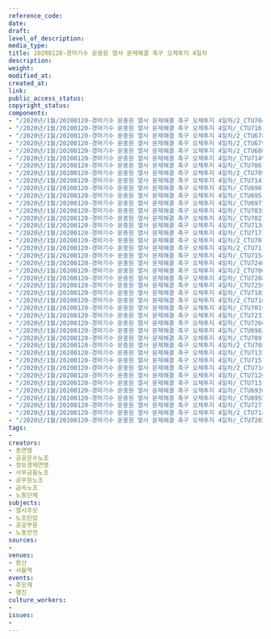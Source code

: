 ```yaml
---
reference_code: 
date: 
draft: 
level_of_description: 
media_type: 
title: 20200120-경마기수 문중원 열사 문제해결 촉구 오체투지 4일차
description: 
weight: 
modified_at: 
created_at: 
link: 
public_access_status: 
copyright_status: 
components:
- "/2020년/1월/20200120-경마기수 문중원 열사 문제해결 촉구 오체투지 4일차/2_CTU7040.jpg"
- "/2020년/1월/20200120-경마기수 문중원 열사 문제해결 촉구 오체투지 4일차/_CTU7161.jpg"
- "/2020년/1월/20200120-경마기수 문중원 열사 문제해결 촉구 오체투지 4일차/2_CTU6789.jpg"
- "/2020년/1월/20200120-경마기수 문중원 열사 문제해결 촉구 오체투지 4일차/2_CTU6794.jpg"
- "/2020년/1월/20200120-경마기수 문중원 열사 문제해결 촉구 오체투지 4일차/2_CTU6806.jpg"
- "/2020년/1월/20200120-경마기수 문중원 열사 문제해결 촉구 오체투지 4일차/_CTU7149.jpg"
- "/2020년/1월/20200120-경마기수 문중원 열사 문제해결 촉구 오체투지 4일차/_CTU7067.jpg"
- "/2020년/1월/20200120-경마기수 문중원 열사 문제해결 촉구 오체투지 4일차/2_CTU7091.jpg"
- "/2020년/1월/20200120-경마기수 문중원 열사 문제해결 촉구 오체투지 4일차/_CTU7143.jpg"
- "/2020년/1월/20200120-경마기수 문중원 열사 문제해결 촉구 오체투지 4일차/_CTU6981.jpg"
- "/2020년/1월/20200120-경마기수 문중원 열사 문제해결 촉구 오체투지 4일차/_CTU6951.jpg"
- "/2020년/1월/20200120-경마기수 문중원 열사 문제해결 촉구 오체투지 4일차/_CTU6977.jpg"
- "/2020년/1월/20200120-경마기수 문중원 열사 문제해결 촉구 오체투지 4일차/_CTU7035.jpg"
- "/2020년/1월/20200120-경마기수 문중원 열사 문제해결 촉구 오체투지 4일차/_CTU7023.jpg"
- "/2020년/1월/20200120-경마기수 문중원 열사 문제해결 촉구 오체투지 4일차/_CTU7138.jpg"
- "/2020년/1월/20200120-경마기수 문중원 열사 문제해결 촉구 오체투지 4일차/_CTU7173.jpg"
- "/2020년/1월/20200120-경마기수 문중원 열사 문제해결 촉구 오체투지 4일차/2_CTU7073.jpg"
- "/2020년/1월/20200120-경마기수 문중원 열사 문제해결 촉구 오체투지 4일차/2_CTU7114.jpg"
- "/2020년/1월/20200120-경마기수 문중원 열사 문제해결 촉구 오체투지 4일차/_CTU7154.jpg"
- "/2020년/1월/20200120-경마기수 문중원 열사 문제해결 촉구 오체투지 4일차/_CTU7246.jpg"
- "/2020년/1월/20200120-경마기수 문중원 열사 문제해결 촉구 오체투지 4일차/2_CTU7008.jpg"
- "/2020년/1월/20200120-경마기수 문중원 열사 문제해결 촉구 오체투지 4일차/_CTU7208.jpg"
- "/2020년/1월/20200120-경마기수 문중원 열사 문제해결 촉구 오체투지 4일차/_CTU7250.jpg"
- "/2020년/1월/20200120-경마기수 문중원 열사 문제해결 촉구 오체투지 4일차/_CTU7185.jpg"
- "/2020년/1월/20200120-경마기수 문중원 열사 문제해결 촉구 오체투지 4일차/2_CTU7168.jpg"
- "/2020년/1월/20200120-경마기수 문중원 열사 문제해결 촉구 오체투지 4일차/_CTU7019.jpg"
- "/2020년/1월/20200120-경마기수 문중원 열사 문제해결 촉구 오체투지 4일차/_CTU7232.jpg"
- "/2020년/1월/20200120-경마기수 문중원 열사 문제해결 촉구 오체투지 4일차/_CTU7260.jpg"
- "/2020년/1월/20200120-경마기수 문중원 열사 문제해결 촉구 오체투지 4일차/_CTU6983.jpg"
- "/2020년/1월/20200120-경마기수 문중원 열사 문제해결 촉구 오체투지 4일차/_CTU7091.jpg"
- "/2020년/1월/20200120-경마기수 문중원 열사 문제해결 촉구 오체투지 4일차/2_CTU7088.jpg"
- "/2020년/1월/20200120-경마기수 문중원 열사 문제해결 촉구 오체투지 4일차/_CTU7135.jpg"
- "/2020년/1월/20200120-경마기수 문중원 열사 문제해결 촉구 오체투지 4일차/_CTU7157.jpg"
- "/2020년/1월/20200120-경마기수 문중원 열사 문제해결 촉구 오체투지 4일차/2_CTU7162.jpg"
- "/2020년/1월/20200120-경마기수 문중원 열사 문제해결 촉구 오체투지 4일차/_CTU7120.jpg"
- "/2020년/1월/20200120-경마기수 문중원 열사 문제해결 촉구 오체투지 4일차/_CTU7131.jpg"
- "/2020년/1월/20200120-경마기수 문중원 열사 문제해결 촉구 오체투지 4일차/_CTU6930.jpg"
- "/2020년/1월/20200120-경마기수 문중원 열사 문제해결 촉구 오체투지 4일차/_CTU6955.jpg"
- "/2020년/1월/20200120-경마기수 문중원 열사 문제해결 촉구 오체투지 4일차/_CTU7271.jpg"
- "/2020년/1월/20200120-경마기수 문중원 열사 문제해결 촉구 오체투지 4일차/2_CTU7148.jpg"
- "/2020년/1월/20200120-경마기수 문중원 열사 문제해결 촉구 오체투지 4일차/_CTU7202.jpg"
tags:
- 
creators:
- 총연맹
- 공공운수노조
- 정보경제연맹
- 사무금융노조
- 공무원노조
- 금속노조
- 노동단체
subjects:
- 열사추모
- 노조탄압
- 공공부문
- 노동안전
sources:
- 
venues:
- 용산
- 서울역
events:
- 추모제
- 행진
culture_workers:
- 
issues:
- 
---
```

